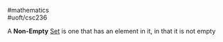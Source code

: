 #mathematics  
#uoft/csc236 

A **Non-Empty** [Set](../../../Mathematics/MAT223%20Notes/Set.md) is one that has an element in it, in that it is not empty